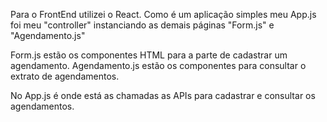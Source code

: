 Para o FrontEnd utilizei o React.
Como é um aplicação simples meu App.js foi meu "controller" instanciando as demais páginas "Form.js" e "Agendamento.js"

Form.js estão os componentes HTML para a parte de cadastrar um agendamento.
Agendamento.js estão os componentes para consultar o extrato de agendamentos.

No App.js é onde está as chamadas as APIs para cadastrar e consultar os agendamentos.
